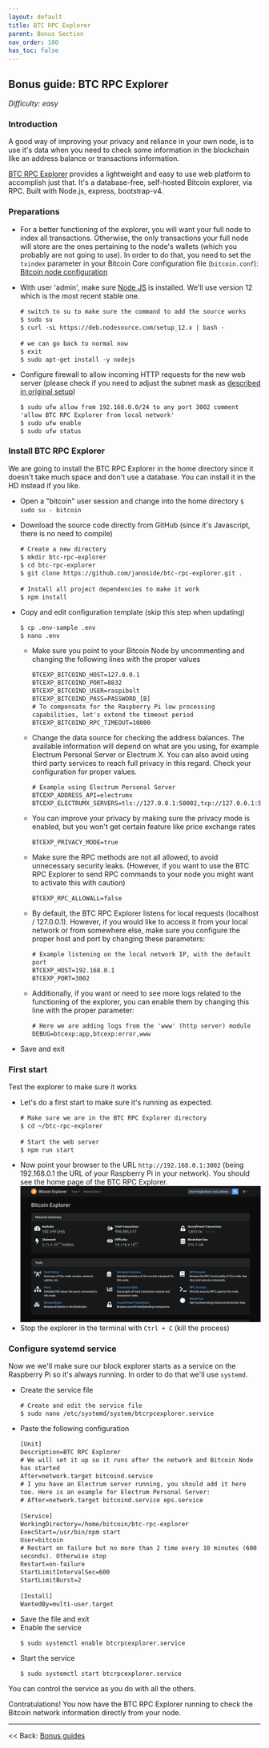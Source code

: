 ```yaml
---
layout: default
title: BTC RPC Explorer
parent: Bonus Section
nav_order: 100
has_toc: false
---
```

## Bonus guide: BTC RPC Explorer

*Difficulty: easy*

### Introduction

A good way of improving your privacy and reliance in your own node, is to use it's data when you need to check some information in the blockchain like an address balance or transactions information.

[BTC RPC Explorer](https://github.com/janoside/btc-rpc-explorer) provides a lightweight and easy to use web platform to accomplish just that. It's a database-free, self-hosted Bitcoin explorer, via RPC. Built with Node.js, express, bootstrap-v4.


### Preparations

 * For a better functioning of the explorer, you will want your full node to index all transactions. Otherwise, the only transactions your full node will store are the ones pertaining to the node's wallets (which you probably are not going to use). In order to do that, you need to set the `txindex` parameter in your Bitcoin Core configuration file (`bitcoin.conf`):
 [Bitcoin node configuration](raspibolt_30_bitcoin.md#transaction-indexing-optional)

* With user 'admin', make sure [Node JS](https://nodejs.org) is installed. We'll use version 12 which is the most recent stable one.
  ```
  # switch to su to make sure the command to add the source works
  $ sudo su
  $ curl -sL https://deb.nodesource.com/setup_12.x | bash -

  # we can go back to normal now
  $ exit
  $ sudo apt-get install -y nodejs
  ```

* Configure firewall to allow incoming HTTP requests for the new web server (please check if you need to adjust the subnet mask as [described in original setup](raspibolt_21_security.md#enabling-the-uncomplicated-firewall))
  ```
  $ sudo ufw allow from 192.168.0.0/24 to any port 3002 comment 'allow BTC RPC Explorer from local network'
  $ sudo ufw enable
  $ sudo ufw status
  ```

### Install BTC RPC Explorer

We are going to install the BTC RPC Explorer in the home directory since it doesn't take much space and don't use a database. You can install it in the HD instead if you like.

* Open a "bitcoin" user session and change into the home directory
  `$ sudo su - bitcoin`

* Download the source code directly from GitHub (since it's Javascript, there is no need to compile)
  ```
  # Create a new directory
  $ mkdir btc-rpc-explorer
  $ cd btc-rpc-explorer
  $ git clone https://github.com/janoside/btc-rpc-explorer.git .

  # Install all project dependencies to make it work
  $ npm install
  ```

* Copy and edit configuration template (skip this step when updating)
  ```
  $ cp .env-sample .env
  $ nano .env
  ```
  
  * Make sure you point to your Bitcoin Node by uncommenting and changing the following lines with the proper values
    ```
    BTCEXP_BITCOIND_HOST=127.0.0.1
    BTCEXP_BITCOIND_PORT=8832
    BTCEXP_BITCOIND_USER=raspibolt
    BTCEXP_BITCOIND_PASS=PASSWORD_[B]
    # To compensate for the Raspberry Pi low processing capabilities, let's extend the timeout period
    BTCEXP_BITCOIND_RPC_TIMEOUT=10000
    ```
  * Change the data source for checking the address balances. The available information will depend on what are you using, for example Electrum Personal Server or Electrum X. You can also avoid using third party services to reach full privacy in this regard. Check your configuration for proper values.
    ```
    # Example using Electrum Personal Server
    BTCEXP_ADDRESS_API=electrumx
    BTCEXP_ELECTRUMX_SERVERS=tls://127.0.0.1:50002,tcp://127.0.0.1:50002
    ```
  * You can improve your privacy by making sure the privacy mode is enabled, but you won't get certain feature like price exchange rates
    ```
    BTCEXP_PRIVACY_MODE=true
    ```
  * Make sure the RPC methods are not all allowed, to avoid unnecessary security leaks. (However, if you want to use the BTC RPC Explorer to send RPC commands to your node you might want to activate this with caution)
    ```
    BTCEXP_RPC_ALLOWALL=false
    ```
  * By default, the BTC RPC Explorer listens for local requests (localhost / 127.0.0.1). However, if you would like to access it from your local network or from somewhere else, make sure you configure the proper host and port by changing these parameters:
    ```
    # Example listening on the local network IP, with the default port
    BTCEXP_HOST=192.168.0.1
    BTCEXP_PORT=3002
    ```
  * Additionally, if you want or need to see more logs related to the functioning of the explorer, you can enable them by changing this line with the proper parameter:
    ```
    # Here we are adding logs from the 'www' (http server) module
    DEBUG=btcexp:app,btcexp:error,www
    ```
* Save and exit

### First start

Test the explorer to make sure it works

* Let's do a first start to make sure it's running as expected.
  ```
  # Make sure we are in the BTC RPC Explorer directory
  $ cd ~/btc-rpc-explorer
  
  # Start the web server
  $ npm run start
  ```
* Now point your browser to the URL `http://192.168.0.1:3002` (being 192.168.0.1 the URL of your Raspberry Pi in your network). You should see the home page of the BTC RPC Explorer.
  ![BTC RPC Explorer home screen with dark theme](images/6B_btcrpcexplorer_home.png)
* Stop the explorer in the terminal with `Ctrl + C` (kill the process)

### Configure systemd service

Now we we'll make sure our block explorer starts as a service on the Raspberry Pi so it's always running. In order to do that we'll use `systemd`.

* Create the service file
  ```
  # Create and edit the service file
  $ sudo nano /etc/systemd/system/btcrpcexplorer.service
  ```
* Paste the following configuration
  ```
  [Unit]
  Description=BTC RPC Explorer
  # We will set it up so it runs after the network and Bitcoin Node has started
  After=network.target bitcoind.service
  # I you have an Electrum server running, you should add it here too. Here is an example for Electrum Personal Server:
  # After=network.target bitcoind.service eps.service
  
  [Service]
  WorkingDirectory=/home/bitcoin/btc-rpc-explorer
  ExecStart=/usr/bin/npm start
  User=bitcoin
  # Restart on failure but no more than 2 time every 10 minutes (600 seconds). Otherwise stop
  Restart=on-failure
  StartLimitIntervalSec=600
  StartLimitBurst=2
  
  [Install]
  WantedBy=multi-user.target
  ```
* Save the file and exit
* Enable the service
  ```
  $ sudo systemctl enable btcrpcexplorer.service
  ```
* Start the service
  ```
  $ sudo systemctl start btcrpcexplorer.service
  ```

You can control the service as you do with all the others.

Contratulations! You now have the BTC RPC Explorer running to check the Bitcoin network information directly from your node.

---

<< Back: [Bonus guides](raspibolt_60_bonus.md)